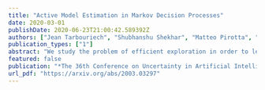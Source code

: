```yaml
---
title: "Active Model Estimation in Markov Decision Processes"
date: 2020-03-01
publishDate: 2020-06-23T21:00:42.589392Z
authors: ["Jean Tarbouriech", "Shubhanshu Shekhar", "Matteo Pirotta", "Mohammad Ghavamzadeh", "Alessandro Lazaric"]
publication_types: ["1"]
abstract: "We study the problem of efficient exploration in order to learn an accurate model of an environment, modeled as a Markov decision process (MDP). Efficient exploration in this problem requires the agent to identify the regions in which estimating the model is more difficult and then exploit this knowledge to collect more samples there. In this paper, we formalize this problem, introduce the first algorithm to learn an ϵ-accurate estimate of the dynamics, and provide its sample complexity analysis. While this algorithm enjoys strong guarantees in the large-sample regime, it tends to have a poor performance in early stages of exploration. To address this issue, we propose an algorithm that is based on maximum weighted entropy, a heuristic that stems from common sense and our theoretical analysis. The main idea here is cover the entire state-action space with the weight proportional to the noise in the transitions. Using a number of simple domains with heterogeneous noise in their transitions, we show that our heuristic-based algorithm outperforms both our original algorithm and the maximum entropy algorithm in the small sample regime, while achieving similar asymptotic performance as that of the original algorithm."
featured: false
publication: "*The 36th Conference on Uncertainty in Artificial Intelligence*"
url_pdf: "https://arxiv.org/abs/2003.03297"
---
```


